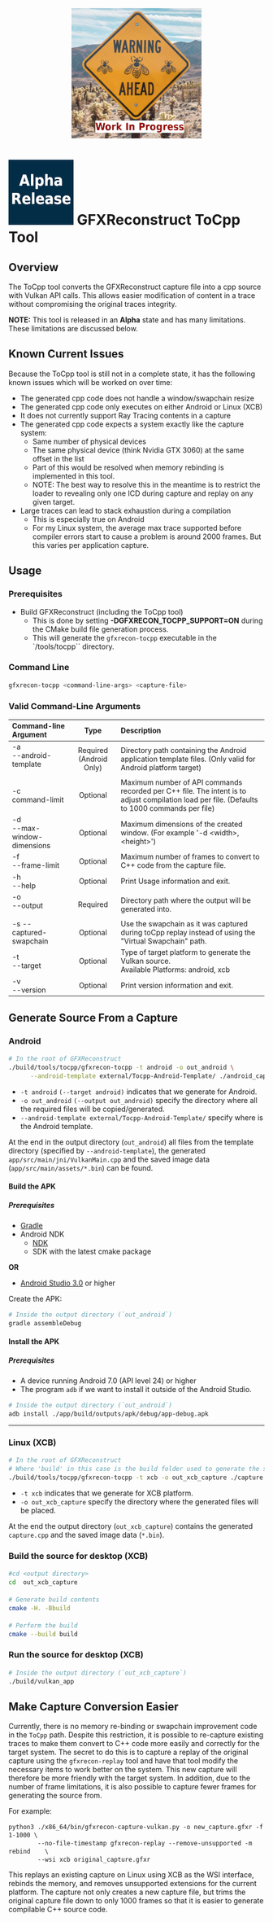 <p align="center">
  <img src="work_in_progress.png"/>
</p>

# ![Alpha Release](alpha.png) GFXReconstruct ToCpp Tool

## Overview

The ToCpp tool converts the GFXReconstruct capture file into a cpp source with
Vulkan API calls.
This allows easier modification of content in a trace without compromising
the original traces integrity.

**NOTE:** This tool is released in an **Alpha** state and has many limitations.
These limitations are discussed below.

## Known Current Issues

Because the ToCpp tool is still not in a complete state, it has the following
known issues which will be worked on over time:

* The generated cpp code does not handle a window/swapchain resize
* The generated cpp code only executes on either Android or Linux (XCB)
* It does not currently support Ray Tracing contents in a capture
* The generated cpp code expects a system exactly like the capture system:
  * Same number of physical devices
  * The same physical device (think Nvidia GTX 3060) at the same offset in the
    list
  * Part of this would be resolved when memory rebinding is implemented in this
    tool.
  * NOTE: The best way to resolve this in the meantime is to restrict the loader
    to revealing only one ICD during capture and replay on any given target.
* Large traces can lead to stack exhaustion during a compilation
  * This is especially true on Android
  * For my Linux system, the average max trace supported before compiler errors
    start to cause a problem is around 2000 frames.  But this varies per
    application capture.

## Usage

### Prerequisites

* Build GFXReconstruct (including the ToCpp tool)
  * This is done by setting **-DGFXRECON_TOCPP_SUPPORT=ON** during the CMake build
    file generation process.
  * This will generate the `gfxrecon-tocpp` executable in the
    `<build-folder>/tools/tocpp`` directory.

### Command Line
```sh
gfxrecon-tocpp <command-line-args> <capture-file>
```

### Valid Command-Line Arguments

| Command-line Argument              |   Type                  | Description                                             |
| :--------------------------------- | :---------------------: | :------------------------------------------------------ |
| -a <br> --android-template <dir>   | Required (Android Only) | Directory path containing the Android application template files. (Only valid for Android platform target) |
| -c <br> command-limit              | Optional                | Maximum number of API commands recorded per C++ file. The intent is to adjust compilation load per file. (Defaults to 1000 commands per file) |
| -d <br> --max-window-dimensions    | Optional                | Maximum dimensions of the created window. (For example '-d \<width\>,\<height\>') |
| -f <br> --frame-limit              | Optional                | Maximum number of frames to convert to C++ code from the capture file. |
| -h <br> --help                     | Optional                | Print Usage information and exit.                       |
| -o <br> --output <dir>             | Required                | Directory path where the output will be generated into. |
| -s --captured-swapchain            | Optional                | Use the swapchain as it was captured during toCpp replay instead of using the "Virtual Swapchain" path. |
| -t <br> --target <platform>        | Optional                | Type of target platform to generate the Vulkan source.<br>Available Platforms: android, xcb |
| -v <br> --version                  | Optional                | Print version information and exit.                     |

## Generate Source From a Capture

### Android

```sh
# In the root of GFXReconstruct
./build/tools/tocpp/gfxrecon-tocpp -t android -o out_android \
      --android-template external/Tocpp-Android-Template/ ./android_capture.gfxr
```

* `-t android` `(--target android)` indicates that we generate for Android.
* `-o out_android` `(--output out_android)` specify the directory where all the
  required files will be copied/generated.
* `--android-template external/Tocpp-Android-Template/` specify where is the
  Android template.

At the end in the output directory (`out_android`) all files from the template
directory (specified by `--android-template`), the generated
`app/src/main/jni/VulkanMain.cpp` and the saved image data
(`app/src/main/assets/*.bin`) can be found.

#### Build the APK

##### Prerequisites
* [Gradle](https://gradle.org/install/)
* Android NDK
    * [NDK](https://developer.android.com/ndk/downloads/index.html)
    * SDK with the latest cmake package

**OR**

* [Android Studio 3.0](https://developer.android.com/studio/index.html) or
  higher

Create the APK:

```sh
# Inside the output directory (`out_android`)
gradle assembleDebug
```

#### Install the APK

##### Prerequisites
* A device running Android 7.0 (API level 24) or higher
* The program `adb` if we want to install it outside of the Android Studio.

```sh
# Inside the output directory (`out_android`)
adb install ./app/build/outputs/apk/debug/app-debug.apk
```

---

### Linux (XCB)

```sh
# In the root of GFXReconstruct
# Where 'build' in this case is the build folder used to generate the source
./build/tools/tocpp/gfxrecon-tocpp -t xcb -o out_xcb_capture ./capture.gfxr
```

* `-t xcb` indicates that we generate for XCB platform.
* `-o out_xcb_capture` specify the directory where the generated files will be
   placed.

At the end the output directory (`out_xcb_capture`) contains the generated
`capture.cpp` and the saved image data (`*.bin`).

### Build the source for desktop (XCB)

```sh
#cd <output directory>
cd  out_xcb_capture

# Generate build contents
cmake -H. -Bbuild

# Perform the build
cmake --build build
```

### Run the source for desktop (XCB)

```sh
# Inside the output directory (`out_xcb_capture`)
./build/vulkan_app
```

## Make Capture Conversion Easier

Currently, there is no memory re-binding or swapchain improvement code in the
`ToCpp` path.
Despite this restriction, it is possible to re-capture existing traces to make
them convert to C++ code more easily and correctly for the target system.
The secret to do this is to capture a replay of the original capture using the
`gfxrecon-replay` tool and have that tool modify the necessary items to work
better on the system.
This new capture will therefore be more friendly with the target system.
In addition, due to the number of frame limitations, it is also possible to
capture fewer frames for generating the source from.

For example:

```
python3 ./x86_64/bin/gfxrecon-capture-vulkan.py -o new_capture.gfxr -f 1-1000 \
        --no-file-timestamp gfxrecon-replay --remove-unsupported -m rebind    \
        --wsi xcb original_capture.gfxr
```

This replays an existing capture on Linux using XCB as the WSI interface,
rebinds the memory, and removes unsupported extensions for the current platform.
The capture not only creates a new capture file, but trims the original capture
file down to only 1000 frames so that it is easier to generate compilable C++
source code.